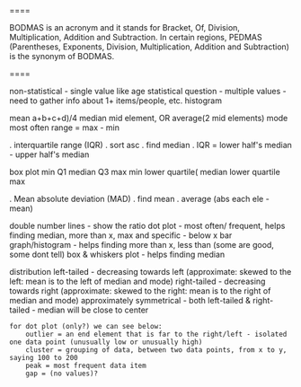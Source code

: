 
====

BODMAS is an acronym and it stands for Bracket, Of, Division, Multiplication, Addition and Subtraction.
In certain regions, PEDMAS (Parentheses, Exponents, Division, Multiplication, Addition and Subtraction) is the synonym of BODMAS.

====

non-statistical - single value like age
statistical question - multiple values - need to gather info about 1+ items/people, etc.
histogram

mean		a+b+c+d)/4
median		mid element, OR average(2 mid elements)
mode 		most often
range = max - min

. interquartile range (IQR)
. 	sort asc
. 	find median
. 	IQR = lower half's median - upper half's median

box plot
min		Q1					median	Q3				max
min		lower quartile(		median	lower quartile	max

. Mean absolute deviation (MAD)
. 	find mean
. 	average (abs   each ele - mean)

double number lines - show the ratio
dot plot - most often/ frequent, helps finding median, more than x, max and specific - below x
bar graph/histogram - helps finding more than x, less than (some are good, some dont tell)
box & whiskers plot - helps finding median

distribution
	left-tailed - decreasing towards left   (approximate: skewed to the left:  mean is to the left of median and mode)
	right-tailed - decreasing towards right (approximate: skewed to the right: mean is to the right of median and mode)
	approximately symmetrical - both left-tailed & right-tailed - median will be close to center

	for dot plot (only?) we can see below:
		outlier = an end element that is far to the right/left - isolated one data point (unusually low or unusually high)
		cluster = grouping of data, between two data points, from x to y, saying 100 to 200
		peak = most frequent data item
		gap = (no values)?
